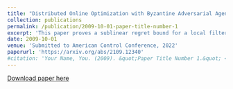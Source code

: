 ```yaml
---
title: "Distributed Online Optimization with Byzantine Adversarial Agents"
collection: publications
permalink: /publication/2009-10-01-paper-title-number-1
excerpt: 'This paper proves a sublinear regret bound for a local filtering based algortihm for the problem of Distributed Online Optimization with Byzantine Adversarial Agents.'
date: 2009-10-01
venue: 'Submitted to American Control Conference, 2022'
paperurl: 'https://arxiv.org/abs/2109.12340'
#citation: 'Your Name, You. (2009). &quot;Paper Title Number 1.&quot; <i>Journal 1</i>. 1(1).'
---
```


[Download paper here](https://arxiv.org/abs/2109.12340)
